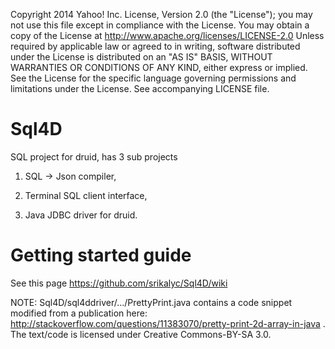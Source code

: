 Copyright 2014 Yahoo! Inc. License, Version 2.0 (the "License"); you may not use this file except in compliance with the License. You may obtain a copy of the License at http://www.apache.org/licenses/LICENSE-2.0 Unless required by applicable law or agreed to in writing, software distributed under the License is distributed on an "AS IS" BASIS, WITHOUT WARRANTIES OR CONDITIONS OF ANY KIND, either express or implied. See the License for the specific language governing permissions and limitations under the License. See accompanying LICENSE file.

Sql4D
=====

SQL project for druid, has 3 sub projects
1) SQL -> Json compiler,

2) Terminal SQL client interface,

3) Java JDBC driver for druid.

Getting started guide
=====================

See this page https://github.com/srikalyc/Sql4D/wiki



NOTE: Sql4D/sql4ddriver/.../PrettyPrint.java contains a code snippet modified from a publication here: http://stackoverflow.com/questions/11383070/pretty-print-2d-array-in-java . The
 text/code is licensed under Creative Commons-BY-SA 3.0.

